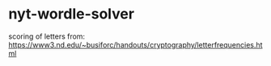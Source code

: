 # nyt-wordle-solver
 
scoring of letters from: https://www3.nd.edu/~busiforc/handouts/cryptography/letterfrequencies.html